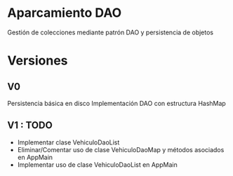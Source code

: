 # Aparcamiento DAO
Gestión de colecciones mediante patrón DAO y persistencia de objetos

# Versiones
## V0
Persistencia básica en disco 
Implementación DAO con estructura HashMap
## V1 : TODO

* Implementar clase VehiculoDaoList
* Eliminar/Comentar uso de clase VehiculoDaoMap y métodos asociados en AppMain
* Implementar uso de clase VehiculoDaoList en AppMain
  

